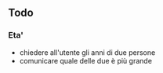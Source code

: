 ## Todo
### Eta'
- chiedere all'utente gli anni di due persone
- comunicare quale delle due è più grande